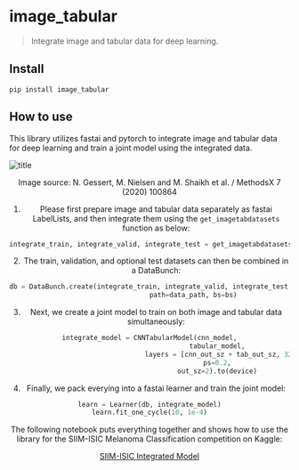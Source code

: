 # image_tabular
> Integrate image and tabular data for deep learning.


## Install

`pip install image_tabular`

## How to use

This library utilizes fastai and pytorch to integrate image and tabular data for deep learning and train a joint model using the integrated data.

![title](pics/model.png)
<center>Image source: N. Gessert, M. Nielsen and M. Shaikh et al. / MethodsX 7 (2020) 100864<center>

1. Please first prepare image and tabular data separately as fastai LabelLists, and then integrate them using the `get_imagetabdatasets` function as below:  

```python
integrate_train, integrate_valid, integrate_test = get_imagetabdatasets(image_data, tab_data)
```  

2. The train, validation, and optional test datasets can then be combined in a DataBunch:  
```python
db = DataBunch.create(integrate_train, integrate_valid, integrate_test,
                      path=data_path, bs=bs)
```

3. Next, we create a joint model to train on both image and tabular data simultaneously:
```python
integrate_model = CNNTabularModel(cnn_model,
                                  tabular_model,
                                  layers = [cnn_out_sz + tab_out_sz, 32],
                                  ps=0.2,
                                  out_sz=2).to(device)
```

4. Finally, we pack everying into a fastai learner and train the joint model:
```python
learn = Learner(db, integrate_model)
learn.fit_one_cycle(10, 1e-4)
```

The following notebook puts everything together and shows how to use the library for the SIIM-ISIC Melanoma Classification competition on Kaggle:  

[SIIM-ISIC Integrated Model](siim_isic_integrated_model.ipynb#siim_isic_integrated)
<a id='siim_isic_integrated'></a>
